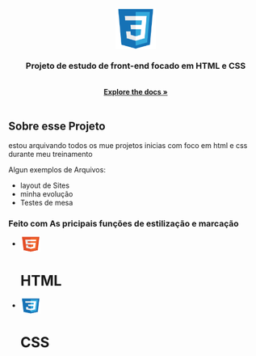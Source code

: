<a name="readme-top"></a>

<!-- PROJECT LOGO -->
<br />
<div align="center">
    <img align="center" alt="Logo" width="80" height="80"" src="https://raw.githubusercontent.com/devicons/devicon/master/icons/css3/css3-original.svg">
  <h3 align="center">Projeto de estudo de front-end focado em HTML e CSS</h3>
    <br />
    <a href="https://github.com/othneildrew/Best-README-Template"><strong>Explore the docs »</strong></a>
    <br />
    <br />
    
  </p>
</div>






<!-- ABOUT THE PROJECT -->
## Sobre esse Projeto

estou arquivando todos os mue projetos inicias com foco em html e css durante meu treinamento

Algun exemplos de Arquivos:
* layout de Sites 
* minha evolução
* Testes de mesa


### Feito com As pricipais funções de estilização e marcação

* <img align="center" alt="Rafa-HTML" height="30" width="40" src="https://raw.githubusercontent.com/devicons/devicon/master/icons/html5/html5-original.svg"><h1>HTML</h1>
* <img align="center" alt="Rafa-CSS" height="30" width="40" src="https://raw.githubusercontent.com/devicons/devicon/master/icons/css3/css3-original.svg"><h1>CSS</h1>

